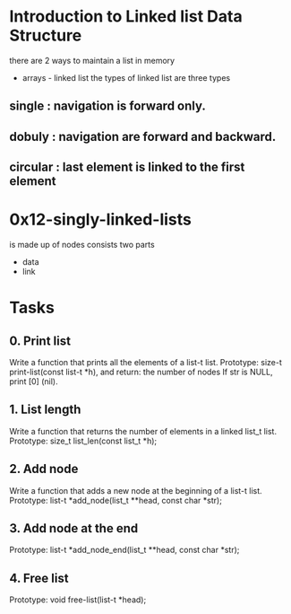 # Introduction to Linked list Data Structure
 there are 2 ways to maintain a list in memory
  - arrays  - linked list
the types of linked list are three types
 ## single : navigation is forward only.
 ## dobuly : navigation are forward and backward.
 ## circular : last element is linked to the first element
# 0x12-singly-linked-lists
 is made up of nodes consists two parts 
 - data
 - link
# Tasks 
 ## 0. Print list 
Write a function that prints all the elements of a list-t list.
Prototype: size-t print-list(const list-t *h), and return: the number of nodes
If str is NULL, print [0] (nil).
 ## 1. List length
Write a function that returns the number of elements in a linked list_t list.
Prototype: size_t list_len(const list_t *h);
 ## 2. Add node
Write a function that adds a new node at the beginning of a list-t list.
Prototype: list-t *add_node(list_t **head, const char *str);
 ## 3. Add node at the end
Prototype: list-t *add_node_end(list_t **head, const char *str);
 ## 4. Free list
Prototype: void free-list(list-t *head);
